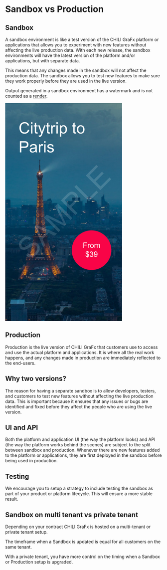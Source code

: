 # Sandbox vs Production

## Sandbox

A sandbox environment is like a test version of the CHILI GraFx platform or applications that allows you to experiment with new features without affecting the live production data. With each new release, the sandbox environments will have the latest version of the platform and/or applications, but with separate data.

This means that any changes made in the sandbox will not affect the production data. The sandbox allows you to test new features to make sure they work properly before they are used in the live version.

Output generated in a sandbox environment has a watermark and is not counted as a [render](../renders/).

![screenshot](sample.jpeg)

## Production

Production is the live version of CHILI GraFx that customers use to access and use the actual platform and applications. It is where all the real work happens, and any changes made in production are immediately reflected to the end-users. 

## Why two versions?

The reason for having a separate sandbox is to allow developers, testers, and customers to test new features without affecting the live production data. This is important because it ensures that any issues or bugs are identified and fixed before they affect the people who are using the live version.

## UI and API

Both the platform and application UI (the way the platform looks) and API (the way the platform works behind the scenes) are subject to the split between sandbox and production. Whenever there are new features added to the platform or applications, they are first deployed in the sandbox before being used in production.

## Testing

We encourage you to setup a strategy to include testing the sandbox as part of your product or platform lifecycle. This will ensure a more stable result.

## Sandbox on multi tenant vs private tenant

Depending on your contract CHILI GraFx is hosted on a multi-tenant or private tenant setup.

The timeframe when a Sandbox is updated is equal for all customers on the same tenant.

With a private tenant, you have more control on the timing when a Sandbox or Production setup is upgraded.
